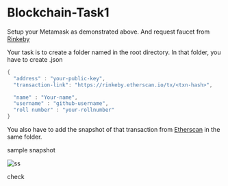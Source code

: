 # Blockchain-Task1

Setup your Metamask as demonstrated above. And request faucet from [Rinkeby](https://www.rinkebyfaucet.com/.)

Your task is to create a folder named <your-github-username> in the root directory.
In that folder, you have to create <your-github-username>.json
  ```JAVA
{
    "address" : "your-public-key",
    "transaction-link": "https://rinkeby.etherscan.io/tx/<txn-hash>",

    "name" : "Your-name",
    "username" : "github-username",
    "roll number" : "your-rollnumber"
}
  ```
You also have to add the snapshot of that transaction from [Etherscan](https://rinkeby.etherscan.io/) in the same folder.
  
  sample snapshot
  
![ss](https://user-images.githubusercontent.com/75640645/155996294-b6981bab-5ce4-4169-9f5f-4beb277af78d.jpg)

check
